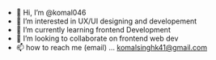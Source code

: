 - 👋 Hi, I’m @komal046
- 👀 I’m interested in UX/UI designing and developement 
- 🌱 I’m currently learning frontend Development 
- 💞️ I’m looking to collaborate on frontend web dev
- 📫 how to reach me (email) ... komalsinghk41@gmail.com

<!---
komal046/komal046 is a ✨ special ✨ repository because its `README.md` (this file) appears on your GitHub profile.
You can click the Preview link to take a look at your changes.
--->
